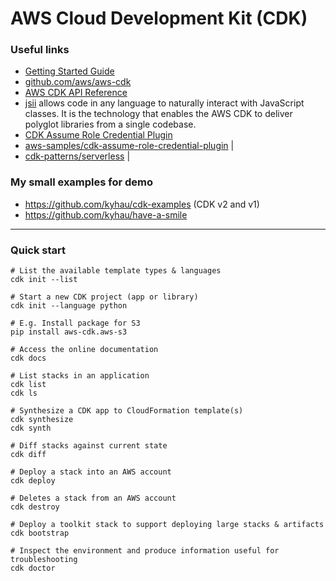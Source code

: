 # AWS Cloud Development Kit (CDK)

### Useful links

- [Getting Started Guide](https://docs.aws.amazon.com/cdk/latest/guide/getting_started.html)
- [github.com/aws/aws-cdk](https://github.com/aws/aws-cdk)
- [AWS CDK API Reference](https://docs.aws.amazon.com/cdk/api/latest/docs/aws-construct-library.html)
- [jsii](https://github.com/aws/jsii) allows code in any language to naturally interact with JavaScript classes.
  It is the technology that enables the AWS CDK to deliver polyglot libraries from a single codebase.
- [CDK Assume Role Credential Plugin](https://aws.amazon.com/blogs/devops/cdk-credential-plugin/)
- [aws-samples/cdk-assume-role-credential-plugin](https://github.com/aws-samples/cdk-assume-role-credential-plugin) |
- [cdk-patterns/serverless](https://github.com/cdk-patterns/serverless) |


### My small examples for demo

- https://github.com/kyhau/cdk-examples (CDK v2 and v1)
- https://github.com/kyhau/have-a-smile


---
### Quick start
```
# List the available template types & languages
cdk init --list

# Start a new CDK project (app or library)
cdk init --language python

# E.g. Install package for S3
pip install aws-cdk.aws-s3

# Access the online documentation
cdk docs

# List stacks in an application
cdk list
cdk ls

# Synthesize a CDK app to CloudFormation template(s)
cdk synthesize
cdk synth

# Diff stacks against current state
cdk diff

# Deploy a stack into an AWS account
cdk deploy

# Deletes a stack from an AWS account
cdk destroy

# Deploy a toolkit stack to support deploying large stacks & artifacts
cdk bootstrap

# Inspect the environment and produce information useful for troubleshooting
cdk doctor
```